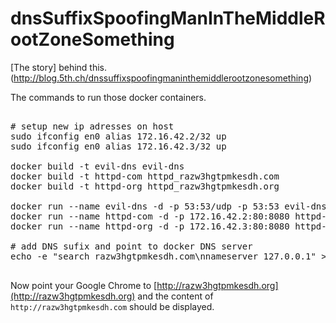 # dnsSuffixSpoofingManInTheMiddleRootZoneSomething

[The story] behind this. (http://blog.5th.ch/dnssuffixspoofingmaninthemiddlerootzonesomething)

The commands to run those docker containers.
<pre>

# setup new ip adresses on host
sudo ifconfig en0 alias 172.16.42.2/32 up
sudo ifconfig en0 alias 172.16.42.3/32 up

docker build -t evil-dns evil-dns
docker build -t httpd-com httpd_razw3hgtpmkesdh.com
docker build -t httpd-org httpd_razw3hgtpmkesdh.org

docker run --name evil-dns -d -p 53:53/udp -p 53:53 evil-dns --hostsfile hostsfile.txt
docker run --name httpd-com -d -p 172.16.42.2:80:8080 httpd-com
docker run --name httpd-org -d -p 172.16.42.3:80:8080 httpd-org

# add DNS sufix and point to docker DNS server
echo -e "search razw3hgtpmkesdh.com\nnameserver 127.0.0.1" > /etc/resolv.conf

</pre>

Now point your Google Chrome to [http://razw3hgtpmkesdh.org](http://razw3hgtpmkesdh.org) and the content of `http://razw3hgtpmkesdh.com` should be displayed.
